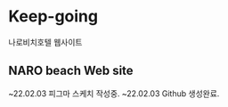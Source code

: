 # Keep-going
  나로비치호텔 웹사이트
## NARO beach Web site
  ~22.02.03 피그마 스케치 작성중.
  ~22.02.03 Github 생성완료.
